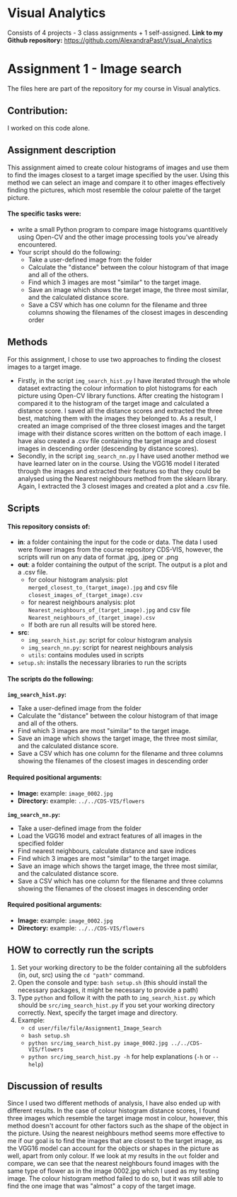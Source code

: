 # Visual Analytics
Consists of 4 projects - 3 class assignments + 1 self-assigned.
**Link to my Github repository:** https://github.com/AlexandraPast/Visual_Analytics

# Assignment 1 - Image search

The files here are part of the repository for my course in Visual analytics.

## Contribution:
I worked on this code alone. 

## Assignment description
This assignment aimed to create colour histograms of images and use them to find the images closest to a target image specified by the user. Using this method we can select an image and compare it to other images effectively finding the pictures, which most resemble the colour palette of the target picture.

#### The specific tasks were:
- write a small Python program to compare image histograms quantitively using Open-CV and the other image processing tools you've already encountered.
- Your script should do the following:
  - Take a user-defined image from the folder
  - Calculate the "distance" between the colour histogram of that image and all of the others.
  - Find which 3 images are most "similar" to the target image.
  - Save an image which shows the target image, the three most similar, and the calculated distance score.
  - Save a CSV which has one column for the filename and three columns showing the filenames of the closest images in descending order

## Methods
For this assignment, I chose to use two approaches to finding the closest images to a target image. 
- Firstly, in the script `img_search_hist.py` I have iterated through the whole dataset extracting the colour information to plot histograms for each picture
using Open-CV library functions. After creating the histogram I compared it to the histogram of the target image and calculated a distance score. I saved all the distance scores and extracted the three best, matching them with the images they belonged to. As a result, I created an image comprised of the three closest images and the target image with their distance scores written on the bottom of each image. I have also created a .csv file containing the target image and closest images in descending order (descending by distance scores). 
- Secondly, in the script `img_search_nn.py` I have used another method we have learned later on in the course. Using the VGG16 model I iterated through the images and extracted their features so that they could be analysed using the Nearest neighbours method from the sklearn library. Again, I extracted the 3 closest images and created a plot and a .csv file. 

## Scripts

#### This repository consists of:
- **in**: a folder containing the input for the code or data. The data I used were flower images from the course repository CDS-VIS, however, the scripts will run on any data of format .jpg, .jpeg or .png
- **out**: a folder containing the output of the script. The output is a plot and a .csv file.
  - for colour histogram analysis: 
           plot `merged_closest_to_(target_image).jpg` and csv file `closest_images_of_(target_image).csv`
  - for nearest neighbours analysis:
           plot `Nearest_neighbours_of_(target_image).jpg` and csv file `Nearest_neighbours_of_(target_image).csv`
  - If both are run all results will be stored here.
- **src**:
  - `img_search_hist.py`: script for colour histogram analysis
  - `img_search_nn.py`: script for nearest neighbours analysis
  - `utils`: contains modules used in scripts
- `setup.sh`: installs the necessary libraries to run the scripts

#### The scripts do the following:

**`img_search_hist.py`:**
- Take a user-defined image from the folder
- Calculate the "distance" between the colour histogram of that image and all of the others.
- Find which 3 images are most "similar" to the target image.
- Save an image which shows the target image, the three most similar, and the calculated distance score.
- Save a CSV which has one column for the filename and three columns showing the filenames of the closest images in descending order

#### Required positional arguments:
- **Image:** example: `image_0002.jpg`
- **Directory:** example: `../../CDS-VIS/flowers`

**`img_search_nn.py`:**
- Take a user-defined image from the folder
- Load the VGG16 model and extract features of all images in the specified folder
- Find nearest neighbours, calculate distance and save indices
- Find which 3 images are most "similar" to the target image.
- Save an image which shows the target image, the three most similar, and the calculated distance score.
- Save a CSV which has one column for the filename and three columns showing the filenames of the closest images in descending order

#### Required positional arguments:
- **Image:** example: `image_0002.jpg`
- **Directory:** example: `../../CDS-VIS/flowers`

## HOW to correctly run the scripts ##
1. Set your working directory to be the folder containing all the subfolders (in, out, src) using the `cd "path"` command.
2. Open the console and type: `bash setup.sh` (this should install the necessary packages, it might be necessary to provide a path)
3. Type `python` and follow it with the path to `img_search_hist.py` which should be `src/img_search_hist.py` if you set your working directory correctly. Next, specify the target image and directory.
5. Example: 
   - `cd user/file/file/Assignment1_Image_Search` 
   - `bash setup.sh`
   - `python src/img_search_hist.py image_0002.jpg ../../CDS-VIS/flowers`
   - `python src/img_search_hist.py -h` for help explanations (`-h` or `--help`)

## Discussion of results
Since I used two different methods of analysis, I have also ended up with different results. In the case of colour histogram distance scores, I found three images which resemble the target image most in colour, however, this method doesn't account for other factors such as the shape of the object in the picture. Using the nearest neighbours method seems more effective to me if our goal is to find the images that are closest to the target image, as the VGG16 model can account for the objects or shapes in the picture as well, apart from only colour. If we look at my results in the `out` folder and compare, we can see that the nearest neighbours found images with the same type of flower as in the image 0002.jpg which I used as my testing image. The colour histogram method failed to do so, but it was still able to find the one image that was "almost" a copy of the target image.

